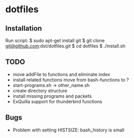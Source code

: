 # dotfiles


## Installation
Run script:
$ sudo apt-get install git
$ git clone git@github.com:dst/dotfiles.git
$ cd dotfiles
$ ./install.sh

## TODO
- move addFile to functions and eliminate index
- install related functions move from bash-functions to ?
- start-programs.sh -> other_name.sh
- create directory structure
- install missing programs and packets
- ExQuilla support for thunderbird functions

## Bugs
- Problem with setting HISTSIZE: bash_history is small
